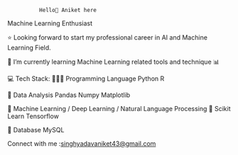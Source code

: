               Hello👋 Aniket here
 Machine Learning Enthusiast

⭐ Looking forward to start my professional career in AI and Machine Learning Field.

🌱 I’m currently learning Machine Learning related tools and technique 📊

💻 Tech Stack:
🧑🏻‍💻 Programming Language
Python R

🧹 Data Analysis
Pandas  Numpy  Matplotlib  

🤖 Machine Learning / Deep Learning / Natural Language Processing 🧠
Scikit Learn  Tensorflow   

🫙 Database
MySQL 

 Connect with me :singhyadavaniket43@gmail.com
 

